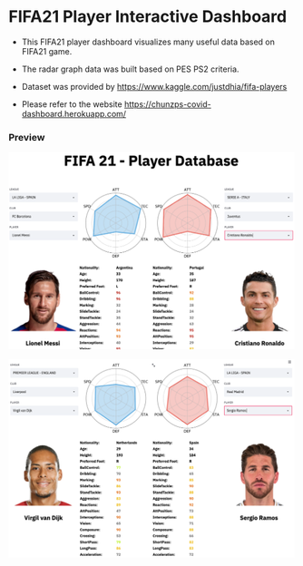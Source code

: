 # FIFA21 Player Interactive Dashboard

- This FIFA21 player dashboard visualizes many useful data based on FIFA21 game.

- The radar graph data was built based on PES PS2 criteria.

- Dataset was provided by https://www.kaggle.com/justdhia/fifa-players

- Please refer to the website https://chunzps-covid-dashboard.herokuapp.com/

### Preview

![Image1](https://raw.githubusercontent.com/chunmusic/Fifa21_Player_Data/master/images/image1.png)

![Image2](https://raw.githubusercontent.com/chunmusic/Fifa21_Player_Data/master/images/image2.png)

